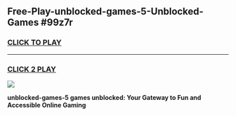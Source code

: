 
## Free-Play-unblocked-games-5-Unblocked-Games #99z7r
<h3>
<a href="https://news.freeplayer.one?title=unblocked-games-5&ref=8M">CLICK TO PLAY</a></h3>
<hr>

<h3>
<a href="https://news.freeplayer.one?title=unblocked-games-5&ref=8M">CLICK 2 PLAY</a>
  
</h3>

<a href="https://news.freeplayer.one?title=unblocked-games-5&ref=8M"><img src="https://clearcache.store/games.png"></a>


**unblocked-games-5 games unblocked: Your Gateway to Fun and Accessible Online Gaming**
